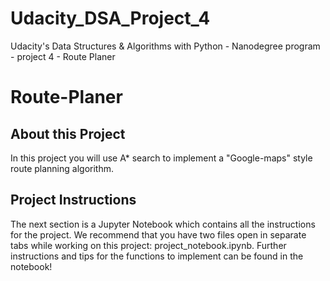 # Udacity_DSA_Project_4
Udacity's Data Structures &amp; Algorithms with Python - Nanodegree program - project 4 - Route Planer

# Route-Planer
## About this Project
In this project you will use A* search to implement a "Google-maps" style route planning algorithm.

## Project Instructions
The next section is a Jupyter Notebook which contains all the instructions for the project. We recommend that you have two files open in separate tabs while working on this project: project_notebook.ipynb. Further instructions and tips for the functions to implement can be found in the notebook!